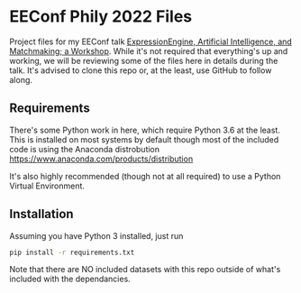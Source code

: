 # EEConf Phily 2022 Files
Project files for my EEConf talk [ExpressionEngine, Artificial Intelligence, and Matchmaking; a Workshop](https://www.eeconf.com/events/eeconf-2022-fall-summit). While it's not required that everything's up and working, we will be reviewing some of the files here in details during the talk. It's advised to clone this repo or, at the least, use GitHub to follow along. 

## Requirements

There's some Python work in here, which require Python 3.6 at the least. This is installed on most systems by default though most of the included code is using the Anaconda distrobution
https://www.anaconda.com/products/distribution

It's also highly recommended (though not at all required) to use a Python Virtual Environment. 

## Installation

Assuming you have Python 3 installed, just run
```cmd
pip install -r requirements.txt
```

Note that there are NO included datasets with this repo outside of what's included with the dependancies.